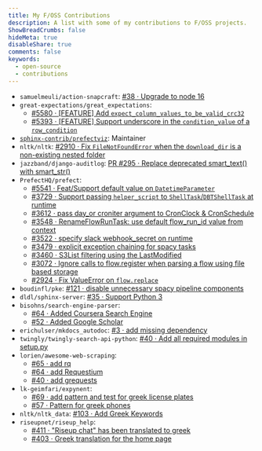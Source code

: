 ```yaml
---
title: My F/OSS Contributions
description: A list with some of my contributions to F/OSS projects.
ShowBreadCrumbs: false
hideMeta: true
disableShare: true
comments: false
keywords:
  - open-source
  - contributions
---
```


 - `samuelmeuli/action-snapcraft`: [#38 · Upgrade to node 16](https://github.com/samuelmeuli/action-snapcraft/pull/38)
 - `great-expectations/great_expectations`:
   - [#5580 · \[FEATURE\] Add `expect_column_values_to_be_valid_crc32`](https://github.com/great-expectations/great_expectations/pull/5580)
   - [#5393 · \[FEATURE\] Support underscore in the `condition_value` of a `row_condition`](https://github.com/great-expectations/great_expectations/pull/5393)
 - [`sphinx-contrib/prefectviz`](https://github.com/sphinx-contrib/prefectviz): Maintainer
 - `nltk/nltk`: [#2910 · Fix `FileNotFoundError` when the `download_dir` is a non-existing nested folder](https://github.com/nltk/nltk/pull/2910)
 - `jazzband/django-auditlog`: [PR #295 · Replace deprecated smart_text() with smart_str()](https://github.com/jazzband/django-auditlog/pull/295)
 - `PrefectHQ/prefect`: 
   - [#5541 · Feat/Support default value on `DatetimeParameter`](https://github.com/PrefectHQ/prefect/pull/5541) 
   - [#3729 · Support passing `helper_script` to `ShellTask`/`DBTShellTask` at runtime](https://github.com/PrefectHQ/prefect/pull/3729) 
   - [#3612 · pass day_or croniter argument to CronClock & CronSchedule](https://github.com/PrefectHQ/prefect/pull/3612)
   - [#3548 · RenameFlowRunTask: use default flow_run_id value from context](https://github.com/PrefectHQ/prefect/pull/3548)
   - [#3522 · specify slack webhook_secret on runtime](https://github.com/PrefectHQ/prefect/pull/3522)
   - [#3479 · explicit exception chaining for spacy tasks](https://github.com/PrefectHQ/prefect/pull/3479)
   - [#3460 · S3List filtering using the LastModified ](https://github.com/PrefectHQ/prefect/pull/3460)
   - [#3072 · Ignore calls to flow.register when parsing a flow using file based storage](https://github.com/PrefectHQ/prefect/pull/3072)
   - [#2924 · Fix ValueError on `flow.replace`](https://github.com/PrefectHQ/prefect/pull/2924)
 - `boudinfl/pke`: [#121 · disable unnecessary spacy pipeline components](https://github.com/boudinfl/pke/pull/121)
 - `dldl/sphinx-server`: [#35 · Support Python 3](https://github.com/dldl/sphinx-server/pull/35)
 - `bisohns/search-engine-parser`:
   - [#64 · Added Coursera Search Engine](https://github.com/bisohns/search-engine-parser/pull/64)
   - [#52 · Added Google Scholar](https://github.com/bisohns/search-engine-parser/pull/52)
 - `erichulser/mkdocs_autodoc`: [#3 · add missing dependency](https://github.com/erichulser/mkdocs_autodoc/pull/3)
 - `twingly/twingly-search-api-python`: [#40 · Add all required modules in setup.py](https://github.com/twingly/twingly-search-api-python/pull/40)
 - `lorien/awesome-web-scraping`:
   - [#65 · add rq](https://github.com/lorien/awesome-web-scraping/pull/65)
   - [#64 · add Requestium](https://github.com/lorien/awesome-web-scraping/pull/64)
   - [#40 · add grequests](https://github.com/lorien/awesome-web-scraping/pull/40)
 - `lk-geimfari/expynent`:
   - [#69 · add pattern and test for greek license plates](https://github.com/lk-geimfari/expynent/pull/69)
   - [#57 · Pattern for greek phones](https://github.com/lk-geimfari/expynent/pull/57)
 - `nltk/nltk_data`: [#103 · Add Greek Keywords](https://github.com/nltk/nltk_data/pull/103)
 - `riseupnet/riseup_help`:
   - [#411 · "Riseup chat" has been translated to greek](https://github.com/riseupnet/riseup_help/pull/411)
   - [#403 · Greek translation for the home page](https://github.com/riseupnet/riseup_help/pull/403)